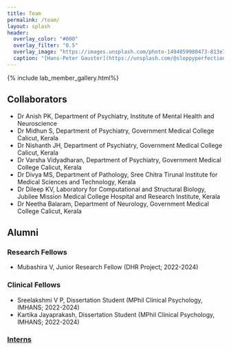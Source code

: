 ```yaml
---
title: Team
permalink: /team/
layout: splash
header:
  overlay_color: "#000"
  overlay_filter: "0.5"
  overlay_image: "https://images.unsplash.com/photo-1494059980473-813e73ee784b?ixlib=rb-1.2.1&ixid=MnwxMjA3fDB8MHxwaG90by1wYWdlfHx8fGVufDB8fHx8&auto=format&fit=crop&w=1769&q=80"
  caption: "[Hans-Peter Gauster](https://unsplash.com/@sloppyperfectionist) on [Unsplash](https://unsplash.com)"
---
```


{% include lab_member_gallery.html%} 
<!--- {% include lab_alum_gallery.html%} -->


## Collaborators
* Dr Anish PK, Department of Psychiatry, Institute of Mental Health and Neuroscience
* Dr Midhun S, Department of Psychiatry, Government Medical College Calicut, Kerala
* Dr Nishanth JH, Department of Psychiatry, Government Medical College Calicut, Kerala
* Dr Varsha Vidyadharan, Department of Psychiatry, Government Medical College Calicut, Kerala
* Dr Divya MS, Department of Pathology, Sree Chitra Tirunal Institute for Medical Sciences and Technology, Kerala
* Dr Dileep KV, Laboratory for Computational and Structural Biology, Jubilee Mission Medical College Hospital and Research Institute, Kerala
* Dr Neetha Balaram, Department of Neurology, Government Medical College Calicut, Kerala
  

## Alumni

### Research Fellows
* Mubashira V, Junior Research Fellow (DHR Project; 2022-2024)

### Clinical Fellows
* Sreelakshmi V P, Dissertation Student (MPhil Clinical Psychology, IMHANS; 2022-2024)
* Kartika Jayaprakash, Dissertation Student (MPhil Clinical Psychology, IMHANS; 2022-2024)

### [Interns](https://github.com/cibs-imhans/cibs-imhans.github.io/blob/main/_pages/alum.md#alumni-interns)

